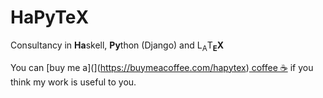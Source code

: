 # HaPyTe&Chi;

Consultancy in **Ha**skell, **Py**thon (Django) and L<sub>A</sub>T<b><sub>E</sub>&Chi;</b>

You can [buy me a](](https://buymeacoffee.com/hapytex)[ coffee ☕](https://ko-fi.com/hapytex) if you think my work is useful to you.
